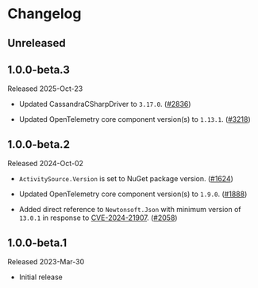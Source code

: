 # Changelog

## Unreleased

## 1.0.0-beta.3

Released 2025-Oct-23

* Updated CassandraCSharpDriver to `3.17.0`.
  ([#2836](https://github.com/open-telemetry/opentelemetry-dotnet-contrib/pull/2836))

* Updated OpenTelemetry core component version(s) to `1.13.1`.
  ([#3218](https://github.com/open-telemetry/opentelemetry-dotnet-contrib/pull/3218))

## 1.0.0-beta.2

Released 2024-Oct-02

* `ActivitySource.Version` is set to NuGet package version.
  ([#1624](https://github.com/open-telemetry/opentelemetry-dotnet-contrib/pull/1624))

* Updated OpenTelemetry core component version(s) to `1.9.0`.
  ([#1888](https://github.com/open-telemetry/opentelemetry-dotnet-contrib/pull/1888))

* Added direct reference to `Newtonsoft.Json` with minimum version of
  `13.0.1` in response to [CVE-2024-21907](https://github.com/advisories/GHSA-5crp-9r3c-p9vr).
  ([#2058](https://github.com/open-telemetry/opentelemetry-dotnet-contrib/pull/2058))

## 1.0.0-beta.1

Released 2023-Mar-30

* Initial release
